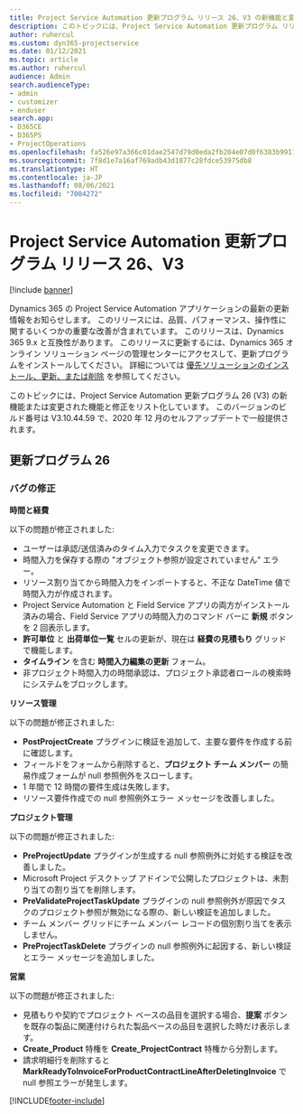 ```yaml
---
title: Project Service Automation 更新プログラム リリース 26、V3 の新機能と変更点
description: このトピックには、Project Service Automation 更新プログラム リリース 26、V3 で利用可能な機能と修正をリスト化しています。
author: ruhercul
ms.custom: dyn365-projectservice
ms.date: 01/12/2021
ms.topic: article
ms.author: ruhercul
audience: Admin
search.audienceType:
- admin
- customizer
- enduser
search.app:
- D365CE
- D365PS
- ProjectOperations
ms.openlocfilehash: fa526e97a366c01dae2547d79d0eda2fb204e07d0f6383b991165b9eecd836e9
ms.sourcegitcommit: 7f8d1e7a16af769adb43d1877c28fdce53975db8
ms.translationtype: HT
ms.contentlocale: ja-JP
ms.lasthandoff: 08/06/2021
ms.locfileid: "7004272"
---
```

# <a name="project-service-automation-update-release-26-v3"></a>Project Service Automation 更新プログラム リリース 26、V3

[!include [banner](../includes/psa-now-project-operations.md)]

Dynamics 365 の Project Service Automation アプリケーションの最新の更新情報をお知らせします。 このリリースには、品質、パフォーマンス、操作性に関するいくつかの重要な改善が含まれています。 このリリースは、Dynamics 365 9.x と互換性があります。 このリリースに更新するには、Dynamics 365 オンライン ソリューション ページの管理センターにアクセスして、更新プログラムをインストールしてください。 詳細については [優先ソリューションのインストール、更新、または削除](/power-platform/admin/install-remove-preferred-solution) を参照してください。

このトピックには、Project Service Automation 更新プログラム 26 (V3) の新機能または変更された機能と修正をリスト化しています。 このバージョンのビルド番号は V3.10.44.59 で、2020 年 12 月のセルフアップデートで一般提供されます。

## <a name="update-release-26"></a>更新プログラム 26

### <a name="bug-fixes"></a>バグの修正

**時間と経費**

以下の問題が修正されました:

- ユーザーは承認/送信済みのタイム入力でタスクを変更できます。
- 時間入力を保存する際の "オブジェクト参照が設定されていません" エラー。
- リソース割り当てから時間入力をインポートすると、不正な DateTime 値で時間入力が作成されます。
- Project Service Automation と Field Service アプリの両方がインストール済みの場合、Field Service アプリの時間入力のコマンド バーに **新規** ボタンを 2 回表示します。
- **許可単位** と **出荷単位一覧** セルの更新が、現在は **経費の見積もり** グリッドで機能します。
- **タイムライン** を含む **時間入力編集の更新** フォーム。
- 非プロジェクト時間入力の時間承認は、プロジェクト承認者ロールの検索時にシステムをブロックします。

**リソース管理**

以下の問題が修正されました:

- **PostProjectCreate** プラグインに検証を追加して、主要な要件を作成する前に確認します。
- フィールドをフォームから削除すると、**プロジェクト チーム メンバー** の簡易作成フォームが null 参照例外をスローします。
- 1 年間で 12 時間の要件生成は失敗します。
- リソース要件作成での null 参照例外エラー メッセージを改善しました。

**プロジェクト管理**

以下の問題が修正されました:

- **PreProjectUpdate** プラグインが生成する null 参照例外に対処する検証を改善しました。
- Microsoft Project デスクトップ アドインで公開したプロジェクトは、未割り当ての割り当てを削除します。
- **PreValidateProjectTaskUpdate** プラグインの null 参照例外が原因でタスクのプロジェクト参照が無効になる際の、新しい検証を追加しました。
- チーム メンバー グリッドにチーム メンバー レコードの個別割り当てを表示しません。
- **PreProjectTaskDelete** プラグインの null 参照例外に起因する、新しい検証とエラー メッセージを追加しました。

**営業**

以下の問題が修正されました:

- 見積もりや契約でプロジェクト ベースの品目を選択する場合、**提案** ボタンを既存の製品に関連付けられた製品ベースの品目を選択した時だけ表示します。
- **Create_Product** 特権を **Create_ProjectContract** 特権から分割します。
- 請求明細行を削除すると **MarkReadyToInvoiceForProductContractLineAfterDeletingInvoice** で null 参照エラーが発生します。


[!INCLUDE[footer-include](../includes/footer-banner.md)]